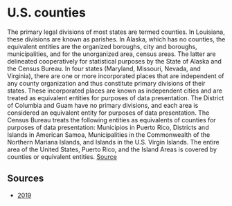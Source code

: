 # U.S. counties

The primary legal divisions of most states are termed counties. In Louisiana, these divisions are known as parishes. In Alaska, which has no counties, the equivalent entities are the organized boroughs, city and boroughs, municipalities, and for the unorganized area, census areas. The latter are delineated cooperatively for statistical purposes by the State of Alaska and the Census Bureau. In four states (Maryland, Missouri, Nevada, and Virginia), there are one or more incorporated places that are independent of any county organization and thus constitute primary divisions of their states. These incorporated places are known as independent cities and are treated as equivalent entities for purposes of data presentation. The District of Columbia and Guam have no primary divisions, and each area is considered an equivalent entity for purposes of data presentation. The Census Bureau treats the following entities as equivalents of counties for purposes of data presentation: Municipios in Puerto Rico, Districts and Islands in American Samoa, Municipalities in the Commonwealth of the Northern Mariana Islands, and Islands in the U.S. Virgin Islands. The entire area of the United States, Puerto Rico, and the Island Areas is covered by counties or equivalent entities. [Source](https://catalog.data.gov/dataset/tiger-line-shapefile-2016-nation-u-s-current-county-and-equivalent-national-shapefile)

## Sources
- [2019](https://www2.census.gov/geo/tiger/TIGER2019/COUNTY/)